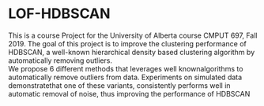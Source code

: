 # LOF-HDBSCAN
This is a course Project for the University of Alberta course CMPUT 697, Fall 2019. The goal of this project is to improve the clustering performance of HDBSCAN, a well-known hierarchical density based clustering algorithm by  automatically  removing  outliers.  
We  propose  6  different  methods  that  leverages  well  knownalgorithms to automatically remove outliers from data. 
Experiments on simulated data demonstratethat one of these variants, consistently performs well in automatic removal 
of noise, thus improving the performance of HDBSCAN
